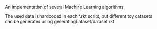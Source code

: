 An implementation of several Machine Learning algorithms.

The used data is hardcoded in each *.rkt script, but different toy datasets can be generated using generatingDataset/dataset.rkt
